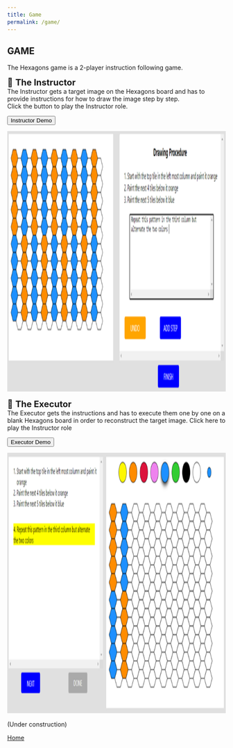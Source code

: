 ```yaml
---
title: Game
permalink: /game/
---
```


## GAME

The Hexagons game is a 2-player instruction following game. 

<span style='font-size:20px;'>&#x1F481; <b> The Instructor </b> </span> <br/>
The Instructor gets a target image on the Hexagons board and has to provide instructions for how to draw the image step by step. <br/> 
Click the button to play the Instructor role.

<button id="full_screen" type="button" class="btn btn-primary btn-sm" onclick="fullScreen_ins()">Instructor Demo</button>

<img src="../media/instructor_pane.PNG" height="600">

<script>
    function fullScreen_ins() {
        var url = https://nlp.biu.ac.il/~royi/hexagon-app-collection-demo/#/login   		
        window.open(url, '_blank');        
        }        
    
</script>


<span style='font-size:20px;'>&#x1F481; <b> The Executor </b> </span> <br/>
The Executor gets the instructions and has to execute them one by one on a blank Hexagons board in order to reconstruct the target image. 
Click here to play the Instructor role

<button id="full_screen" type="button" class="btn btn-primary btn-sm" onclick="fullScreen_ex()">Executor Demo</button>

<img src="../media/executor_pane.PNG" height="600">

<script>
    function fullScreen_ex() {
        var url = https://nlp.biu.ac.il/~royi/hexagon-app-collection-demo/#/login   		
        window.open(url, '_blank');        
        }        
    
</script>

(Under construction)

[Home](/hexagonsDemo)




